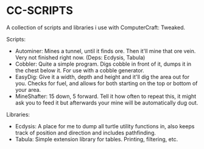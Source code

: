 # CC-SCRIPTS

A collection of scripts and libraries i use with ComputerCraft: Tweaked.

Scripts:

- Autominer: Mines a tunnel, until it finds ore. Then it'll mine that ore vein. Very not finished right now. (Deps: Ecdysis, Tabula)
- Cobbler: Quite a simple program. Digs cobble in front of it, dumps it in the chest below it. For use with a cobble generator.
- EasyDig: Give it a width, depth and height and it'll dig the area out for you. Checks for fuel, and allows for both starting on the top or bottom of your area.
- MineShafter: 15 down, 5 forward. Tell it how often to repeat this, it might ask you to feed it but afterwards your mine will be automatically dug out.

Libraries:

- Ecdysis: A place for me to dump all turtle utility functions in, also keeps track of position and direction and includes pathfinding.
- Tabula: Simple extension library for tables. Printing, filtering, etc.
